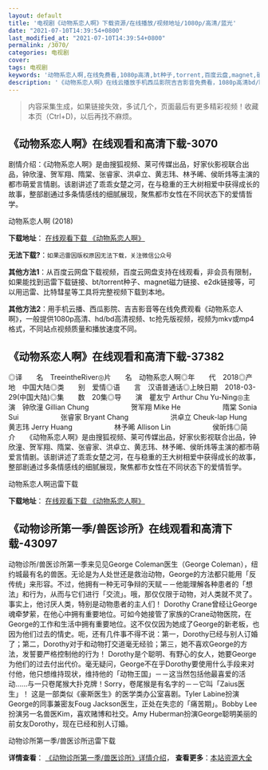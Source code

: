 ```yaml
---
layout: default
title: '电视剧《动物系恋人啊》下载资源/在线播放/视频地址/1080p/高清/蓝光'
date: "2021-07-10T14:39:54+0800"
last_modified_at: "2021-07-10T14:39:54+0800"
permalink: /3070/
categories: 电视剧
cover:
tags: 电视剧
keywords: '动物系恋人啊,在线免费看,1080p高清,bt种子,torrent,百度云盘,magnet,磁力链,迅雷下载资源'
description: '《动物系恋人啊》在线云播放手机西瓜影院吉吉影音免费看，1080p高清bd/hd未删减完整版和tc抢先枪版，mkv/mp4格式，附带bt/torrent种子、magnet/磁力链、百度云盘、网盘资源迅雷下载链接'
---
```


>内容采集生成，如果链接失效，多试几个，页面最后有更多精彩视频！收藏本页（Ctrl+D)，以后再找不麻烦。


## 《动物系恋人啊》在线观看和高清下载-3070

剧情介绍：《动物系恋人啊》是由搜狐视频、莱可传媒出品，好家伙影视联合出品，钟欣潼、贺军翔、隋棠、张睿家、洪卓立、黄志玮、林予晞、侯昕炜等主演的都市萌爱言情剧。该剧讲述了乖乖女楚之河，在与稳重的王大树相爱中获得成长的故事，整部剧通过多条情感线的细腻展现，聚焦都市女性在不同状态下的爱情哲学。


动物系恋人啊 (2018)

**下载地址**： [在线观看下载 《动物系恋人啊》](https://www.btbtdy.me/btdy/dy12637.html) 


**无法下载?**：`如果迅雷因版权原因无法下载，关注微信公众号 `

**其他方法1**：从百度云网盘下载视频，百度云网盘支持在线观看，非会员有限制，如果能找到迅雷下载链接、bt/torrent种子、magnet磁力链接、e2dk链接等，可以用迅雷、比特彗星等工具将完整视频下载到本地。

**其他方法2**：用手机云播、西瓜影院、吉吉影音等在线免费观看《动物系恋人啊》，一般提供1080p高清、hd/bd高清视频、tc抢先版视频，视频为mkv或mp4格式，不同站点视频质量和播放速度不同。


## 《动物系恋人啊》在线观看和高清下载-37382

◎译　　名　TreeintheRiver◎片　　名　动物系恋人啊◎年　　代　2018◎产　　地　中国大陆◎类　　别　爱情◎语　　言　汉语普通话◎上映日期　2018-03-29(中国大陆)◎集　　数　20集◎导　　演　瞿友宁 Arthur Chu Yu-Ning◎主　　演　钟欣潼 Gillian Chung　　　　　　贺军翔 Mike He　　　　　　隋棠 Sonia Sui　　　　　　张睿家 Bryant Chang　　　　　　洪卓立 Cheuk-lap Hung　　　　　　黄志玮 Jerry Huang　　　　　　林予晞 Allison Lin　　　　　　侯昕炜◎简　　介　　《动物系恋人啊》是由搜狐视频、莱可传媒出品，好家伙影视联合出品，钟欣潼、贺军翔、隋棠、张睿家、洪卓立、黄志玮、林予晞、侯昕炜等主演的都市萌爱言情剧。该剧讲述了乖乖女楚之河，在与稳重的王大树相爱中获得成长的故事，整部剧通过多条情感线的细腻展现，聚焦都市女性在不同状态下的爱情哲学。


动物系恋人啊迅雷下载

**下载地址**： [在线观看下载 《动物系恋人啊》](https://www.993dy.com//vod-detail-id-29857.html) 


## 《动物诊所第一季/兽医诊所》在线观看和高清下载-43097

动物诊所/兽医诊所第一季来见见George Coleman医生（George Coleman），纽约城最有名的兽医。无论是为人处世还是救治动物，George的方法都只能用「反传统」来形容。不过，他拥有一种无可争辩的天赋－－他能理解各种患者的「想法」和行为，从而与它们进行「交流」。哦，那仅仅限于动物，对人类就不灵了。事实上，他讨厌人类，特别是动物患者的主人们！ Dorothy Crane曾经让George魂牵梦萦，在他心中拥有重要地位。可如今她接管了家族的Crane动物医院，在George的工作和生活中拥有重要地位。这不仅仅因为她成了George的新老板，也因为他们过去的情史。呃，还有几件事不得不说：第一，Dorothy已经与别人订婚了；第二，Dorothy对于和动物打交道毫无经验；第三，她不喜欢George的方法，发誓要严格控制他的行为！ Dorothy是个聪明、有野心的女人，她要George为他们的过去付出代价。毫无疑问，George不在乎Dorothy要使用什么手段来对付他，他只想维持现状，维持他的「动物王国」－－这当然包括他最喜爱的活动&hellip;…与一只卷尾猴大扑克牌！Sorry，卷尾猴是有名字的－－它叫「Zaius医生」！ 这是一部类似《豪斯医生》的医学类办公室喜剧。Tyler Labine扮演George的同事兼密友Foug Jackson医生，正处在失恋的「痛苦期」。Bobby Lee扮演另一名兽医Kim，喜欢赌博和社交。Amy Huberman扮演George聪明美丽的前女友Dorothy，现在已经和别人订婚。


动物诊所第一季/兽医诊所迅雷下载

**详情查看**： [《动物诊所第一季/兽医诊所》详情介绍](/movie/43097/)， **查看更多**：[本站资源大全](/movie/t/all/)

